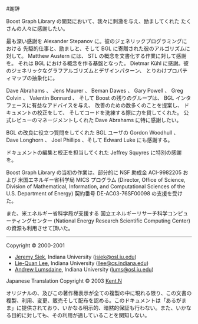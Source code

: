 #謝辞

Boost Graph Library の開発において、我々に刺激を与え、励ましてくれた たくさんの人々に感謝したい。

最も深い感謝を Alexander Stepanov に。彼のジェネリックプログラミングにおける 先駆的仕事と、励ましと、そして BGL に寄贈された彼のアルゴリズムに対して。 Matthew Austern には、 STL の概念を文書化する作業に対して感謝を。 それは BGL における概念を作る基盤となった。 Dietmar Kühl に感謝。彼のジェネリックなグラフアルゴリズムとデザインパターン、 とりわけプロパティマップの抽象化に。

Dave Abrahams 、 Jens Maurer 、 Beman Dawes 、 Gary Powell 、 Greg Colvin 、 Valentin Bonnard 、 そして Boost の残りのグループは、 BGL インタフェースに有益なアドバイスを与え、 改善のための数多くのことを提案し、 ドキュメントの校正をして、 そしてコードを洗練する際に力を貸してくれた。 公式レビューのマネージメントしくれた Dave Abrahams に特に感謝したい。

BGL の改良に役立つ質問をしてくれた BGL ユーザの Gordon Woodhull 、 Dave Longhorn 、 Joel Phillips 、そして Edward Luke にも感謝する。

ドキュメントの編集と校正を担当してくれた Jeffrey Squyres に特別の感謝を。

Boost Graph Library の当初の作業は、部分的に NSF 助成金 ACI-9982205 および 米国エネルギー省科学局 MICS プログラム (Director, Office of Science, Division of Mathematical, Information, and Computational Sciences of the U.S. Department of Energy) 契約番号 DE-AC03-76SF00098 の支援を受けた。

また、米エネルギー省科学局が支援する 国立エネルギーリサーチ科学コンピューティングセンター (National Energy Research Scientific Computing Center) の資源も利用させて頂いた。


***
Copyright © 2000-2001

- [Jeremy Siek](http://www.boost.org/doc/libs/1_31_0/people/jeremy_siek.htm), Indiana University (<jsiek@osl.iu.edu>)
- [Lie-Quan Lee](http://www.boost.org/doc/libs/1_31_0/people/liequan_lee.htm), Indiana University (<llee@cs.indiana.edu>)
- [Andrew Lumsdaine](http://www.osl.iu.edu/~lums), Indiana University (<lums@osl.iu.edu>)

Japanese Translation Copyright © 2003 [Kent.N](mailto:kn@mm.neweb.ne.jp)

オリジナルの、及びこの著作権表示が全ての複製の中に現れる限り、この文書の複製、利用、変更、販売そして配布を認める。このドキュメントは「あるがまま」に提供されており、いかなる明示的、暗黙的保証も行わない。また、いかなる目的に対しても、その利用が適していることを関知しない。

